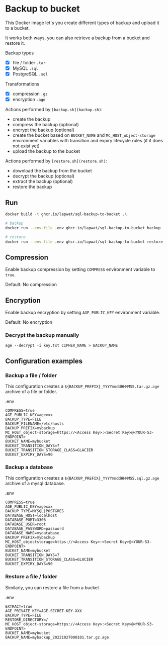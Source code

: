 # Backup to bucket

This Docker image let's you create different types of backup and upload it to a bucket.

It works both ways, you can also retrieve a backup from a bucket and restore it.

Backup types
- [x] file / folder `.tar`
- [x] MySQL `.sql`
- [x] PostgreSQL `.sql`

Transformations
- [x] compression `.gz`
- [x] encryption `.age`

Actions performed by `[backup.sh](backup.sh)`:
- create the backup
- compress the backup (optional)
- encrypt the backup (optional)
- create the bucket based on `BUCKET_NAME` and `MC_HOST_object-storage` environment variables with transition and expiry lifecycle rules (if it does not exist yet)
- upload the backup to the bucket

Actions performed by `[restore.sh](restore.sh)`:
- download the backup from the bucket
- decrypt the backup (optional)
- extract the backup (optional)
- restore the backup

## Run

```sh
docker build -t ghcr.io/lapwat/sql-backup-to-bucket .\

# backup
docker run --env-file .env ghcr.io/lapwat/sql-backup-to-bucket backup

# restore
docker run --env-file .env ghcr.io/lapwat/sql-backup-to-bucket restore
```

## Compression

Enable backup compression by setting `COMPRESS` environment variable to `true`.

Default: No compression

## Encryption

Enable backup encryption by setting `AGE_PUBLIC_KEY` environment variable.

Default: No encryption

### Decrypt the backup manually

```
age --decrypt -i key.txt CIPHER_NAME > BACKUP_NAME
```

## Configuration examples

### Backup a file / folder

This configuration creates a `${BACKUP_PREFIX}_YYYYmmddHHMMSS.tar.gz.age` archive of a file or folder.

.env
```
COMPRESS=true
AGE_PUBLIC_KEY=agexxx
BACKUP_TYPE=FILE
BACKUP_FILENAME=/etc/hosts
BACKUP_PREFIX=mybackup
MC_HOST_object-storage=https://<Access Key>:<Secret Key>@<YOUR-S3-ENDPOINT>
BUCKET_NAME=mybucket
BUCKET_TRANSITION_DAYS=7
BUCKET_TRANSITION_STORAGE_CLASS=GLACIER
BUCKET_EXPIRY_DAYS=90
```

### Backup a database

This configuration creates a `${BACKUP_PREFIX}_YYYYmmddHHMMSS.sql.gz.age` archive of a mysql database.

.env
```
COMPRESS=true
AGE_PUBLIC_KEY=agexxx
BACKUP_TYPE=MYSQL|POSTGRES
DATABASE_HOST=localhost
DATABASE_PORT=3306
DATABASE_USER=root
DATABASE_PASSWORD=password
DATABASE_NAME=mydatabase
BACKUP_PREFIX=mybackup
MC_HOST_objectstorage=https://<Access Key>:<Secret Key>@<YOUR-S3-ENDPOINT>
BUCKET_NAME=mybucket
BUCKET_TRANSITION_DAYS=7
BUCKET_TRANSITION_STORAGE_CLASS=GLACIER
BUCKET_EXPIRY_DAYS=90
```

### Restore a file / folder

Similarly, you can restore a file from a bucket

.env
```
EXTRACT=true
AGE_PRIVATE_KEY=AGE-SECRET-KEY-XXX
BACKUP_TYPE=FILE
RESTORE_DIRECTORY=/
MC_HOST_object-storage=https://<Access Key>:<Secret Key>@<YOUR-S3-ENDPOINT>
BUCKET_NAME=mybucket
BACKUP_NAME=mybackup_20221027000101.tar.gz.age
```
